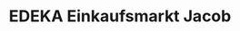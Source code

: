 ---
title: "EDEKA Einkaufsmarkt Jacob"
url: /bad-brambach/edeka-einkaufsmarkt-jacob/
shop: Supermarkt
---